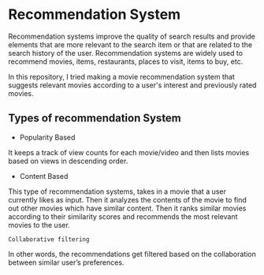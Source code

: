 # Recommendation System 

Recommendation systems improve the quality of search results and provide elements that are more relevant to the search item or that are related to the search history of the user.
Recommendation systems are widely used to recommend movies, items, restaurants, places to visit, items to buy, etc.

In this repository, I tried making a movie recommendation system that suggests relevant movies according to a user's interest and previously rated movies.

## Types of recommendation System


- Popularity Based

It keeps a track of view counts for each movie/video and then lists movies based on views in descending order.

- Content Based

This type of recommendation systems, takes in a movie that a user currently likes as input. Then it analyzes the contents of the movie to find out other movies which have similar content. Then it ranks similar movies according to their similarity scores and recommends the most relevant movies to the user.

    Collaborative filtering

In other words, the recommendations get filtered based on the collaboration between similar user’s preferences.
